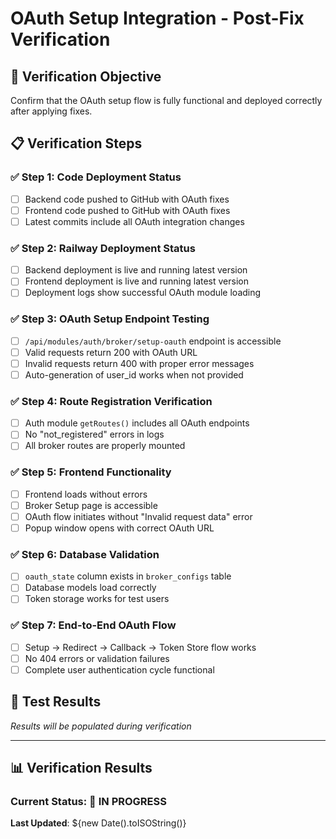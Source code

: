 # OAuth Setup Integration - Post-Fix Verification

## 🎯 **Verification Objective**
Confirm that the OAuth setup flow is fully functional and deployed correctly after applying fixes.

## 📋 **Verification Steps**

### ✅ **Step 1: Code Deployment Status**
- [ ] Backend code pushed to GitHub with OAuth fixes
- [ ] Frontend code pushed to GitHub with OAuth fixes
- [ ] Latest commits include all OAuth integration changes

### ✅ **Step 2: Railway Deployment Status**
- [ ] Backend deployment is live and running latest version
- [ ] Frontend deployment is live and running latest version
- [ ] Deployment logs show successful OAuth module loading

### ✅ **Step 3: OAuth Setup Endpoint Testing**
- [ ] `/api/modules/auth/broker/setup-oauth` endpoint is accessible
- [ ] Valid requests return 200 with OAuth URL
- [ ] Invalid requests return 400 with proper error messages
- [ ] Auto-generation of user_id works when not provided

### ✅ **Step 4: Route Registration Verification**
- [ ] Auth module `getRoutes()` includes all OAuth endpoints
- [ ] No "not_registered" errors in logs
- [ ] All broker routes are properly mounted

### ✅ **Step 5: Frontend Functionality**
- [ ] Frontend loads without errors
- [ ] Broker Setup page is accessible
- [ ] OAuth flow initiates without "Invalid request data" error
- [ ] Popup window opens with correct OAuth URL

### ✅ **Step 6: Database Validation**
- [ ] `oauth_state` column exists in `broker_configs` table
- [ ] Database models load correctly
- [ ] Token storage works for test users

### ✅ **Step 7: End-to-End OAuth Flow**
- [ ] Setup → Redirect → Callback → Token Store flow works
- [ ] No 404 errors or validation failures
- [ ] Complete user authentication cycle functional

## 🧪 **Test Results**
*Results will be populated during verification*

---

## 📊 **Verification Results**

### **Current Status**: 🔄 IN PROGRESS

**Last Updated**: ${new Date().toISOString()}